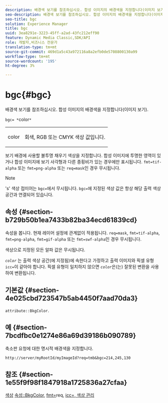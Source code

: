 ```yaml
---
description: 배경색 보기를 참조하십시오. 합성 이미지의 배경색을 지정합니다(이미지 보기).
seo-description: 배경색 보기를 참조하십시오. 합성 이미지의 배경색을 지정합니다(이미지 보기).
seo-title: bgc
solution: Experience Manager
title: bgc
uuid: 3ea8291e-3223-45ff-a2ad-43fc212eff90
feature: Dynamic Media Classic,SDK/API
role: 개발자,비즈니스 전문가
translation-type: tm+mt
source-git-commit: 469d1a5c43a972116a8a2efb0de5708800130a99
workflow-type: tm+mt
source-wordcount: '195'
ht-degree: 3%

---
```



# bgc{#bgc}

배경색 보기를 참조하십시오. 합성 이미지의 배경색을 지정합니다(이미지 보기).

`bgc= *`color`*`

<table id="simpletable_998CF426296945FEA48D19E33B71A17E"> 
 <tr class="strow"> 
  <td class="stentry"> <p><span class="codeph"> <span class="varname"> color</span></span> </p> </td> 
  <td class="stentry"> <p>회색, RGB 또는 CMYK 색상 값입니다. </p></td> 
 </tr> 
</table>

보기 배경에 사용할 불투명 채우기 색상을 지정합니다. 합성 이미지에 투명한 영역이 있거나 합성 이미지에 보기 사각형과 다른 종횡비가 있는 경우에만 표시됩니다. `fmt=tif-alpha` 또는 `fmt=png-alpha` 또는 `req=mask`인 경우 무시됩니다.

>[!NOTE]
>
>&#39;s&#39; 색상 접미어는 `bgc=`에서 무시됩니다. `bgc=`에 지정된 색상 값은 항상 해당 출력 색상 공간과 연결되어 있습니다.

## 속성 {#section-b729b50b1ea7433b82ba34ecd61839cd}

속성을 봅니다. 현재 레이어 설정에 관계없이 적용됩니다. `req=mask`, `fmt=tif-alpha`, `fmt=png-alpha`, `fmt=gif-alpha` 또는 `fmt=swf-alpha`인 경우 무시됩니다.

색상으로 지정된 모든 알파 값은 무시됩니다.

*`color`* 는 출력 색상 공간(에 지정됨)에 속한다고 가정하고 출력 이미지와 픽셀 유형 `icc=`이 같아야 합니다. 픽셀 유형이 일치하지 않으면 *`color`*&#x200B;은(는) 잘못된 변환을 사용하여 변환됩니다.

## 기본값 {#section-4e025cbd723547b5ab4450f7aad70da3}

`attribute::BkgColor`.

## 예 {#section-7bcdfbc0e1274e86a69d39186b090789}

축소판 요청에 대한 명시적 배경색을 지정합니다.

`http://server/myRootId/myImageId?req=tmb&bgc=214,245,130`

## 참조 {#section-1e55f9f98f1847918a1725836a27cfaa}

[색상](../../../../../is-api/http-ref/image-serving-api-ref/c-http-protocol-reference/c-data-types/r-is-http-color.md#reference-0fdb264a3aed4bd78451bb55311f6e93)  [속성::BkgColor](../../../../../is-api/image-catalog/image-serving-api-ref/c-image-catalog-reference/c-attributes-reference/r-bkgcolor.md#reference-ed53106ee50442d7a2dd3e1f60e6f0f8),  [fmt=](../../../../../is-api/http-ref/image-serving-api-ref/c-http-protocol-reference/c-command-reference/r-is-http-fmt.md#reference-cdf10043423b45ba9fe15157fb3ae37a)req,  [](../../../../../is-api/http-ref/image-serving-api-ref/c-http-protocol-reference/c-command-reference/r-req/r-req.md#reference-907cdb4a97034db7ad94695f25552e76)  [ ](../../../../../is-api/http-ref/image-serving-api-ref/c-http-protocol-reference/c-command-reference/r-icc.md#reference-182b5679e21e4df3b4d330535a5a7517)  [icc=, 색상 관리](../../../../../is-api/http-ref/image-serving-api-ref/c-http-protocol-reference/c-syntax-and-features/r-color-management.md#reference-c7e4a72d589145189f7e4bcb6b4544d7)
